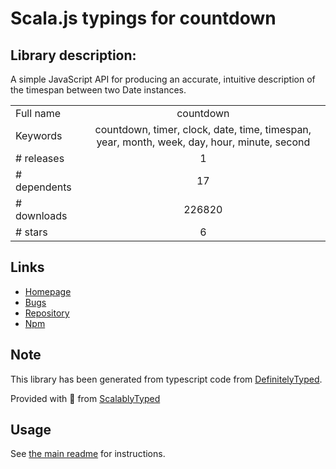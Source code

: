 
# Scala.js typings for countdown


## Library description:
A simple JavaScript API for producing an accurate, intuitive description of the timespan between two Date instances.

|                    |                 |
| ------------------ | :-------------: |
| Full name          | countdown |
| Keywords           | countdown, timer, clock, date, time, timespan, year, month, week, day, hour, minute, second |
| # releases         | 1 |
| # dependents       | 17 |
| # downloads        | 226820 |
| # stars            | 6 |

## Links
- [Homepage](http://countdownjs.org)
- [Bugs](https://github.com/mckamey/countdownjs/issues)
- [Repository](https://github.com/mckamey/countdownjs)
- [Npm](https://www.npmjs.com/package/countdown)
    


## Note
This library has been generated from typescript code from [DefinitelyTyped](https://definitelytyped.org).

Provided with :purple_heart: from [ScalablyTyped](https://github.com/oyvindberg/ScalablyTyped)

## Usage
See [the main readme](../../readme.md) for instructions.


